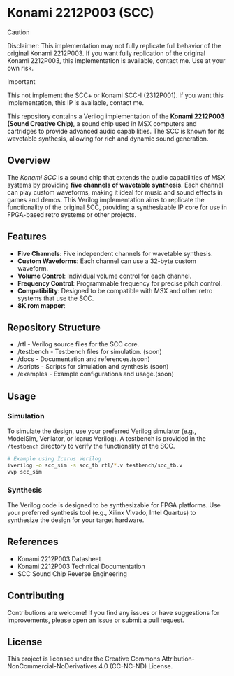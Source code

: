# Konami 2212P003 (SCC)

> [!CAUTION]
> Disclaimer: 
> This implementation may not fully replicate full behavior of the original Konami 2212P003. If you want fully replication of the original Konami 2212P003, this implementation is available, contact me. Use at your own risk.

> [!IMPORTANT] 
> This not implement the SCC+ or Konami SCC-I (2312P001). If you want this implementation, this IP is available, contact me.

This repository contains a Verilog implementation of the **Konami 2212P003 (Sound Creative Chip)**, a sound chip used in MSX computers and cartridges to provide advanced audio capabilities. The SCC is known for its wavetable synthesis, allowing for rich and dynamic sound generation.

## Overview

The *Konami SCC* is a sound chip that extends the audio capabilities of MSX systems by providing **five channels of wavetable synthesis**. Each channel can play custom waveforms, making it ideal for music and sound effects in games and demos. This Verilog implementation aims to replicate the functionality of the original SCC, providing a synthesizable IP core for use in FPGA-based retro systems or other projects.

## Features

- **Five Channels**: Five independent channels for wavetable synthesis.
- **Custom Waveforms**: Each channel can use a 32-byte custom waveform.
- **Volume Control**: Individual volume control for each channel.
- **Frequency Control**: Programmable frequency for precise pitch control.
- **Compatibility**: Designed to be compatible with MSX and other retro systems that use the SCC.
- **8K rom mapper**: 

## Repository Structure
- /rtl - Verilog source files for the SCC core.
- /testbench - Testbench files for simulation. (soon)
- /docs - Documentation and references.(soon)
- /scripts - Scripts for simulation and synthesis.(soon)
- /examples - Example configurations and usage.(soon)

## Usage

### Simulation

To simulate the design, use your preferred Verilog simulator (e.g., ModelSim, Verilator, or Icarus Verilog). A testbench is provided in the `/testbench` directory to verify the functionality of the SCC.

```bash
# Example using Icarus Verilog
iverilog -o scc_sim -s scc_tb rtl/*.v testbench/scc_tb.v
vvp scc_sim
```

### Synthesis
The Verilog code is designed to be synthesizable for FPGA platforms. Use your preferred synthesis tool (e.g., Xilinx Vivado, Intel Quartus) to synthesize the design for your target hardware.


## References
- Konami 2212P003 Datasheet
- Konami 2212P003 Technical Documentation
- SCC Sound Chip Reverse Engineering

## Contributing
Contributions are welcome! If you find any issues or have suggestions for improvements, please open an issue or submit a pull request.

## License
This project is licensed under the Creative Commons
Attribution-NonCommercial-NoDerivatives 4.0 (CC-NC-ND) License.
